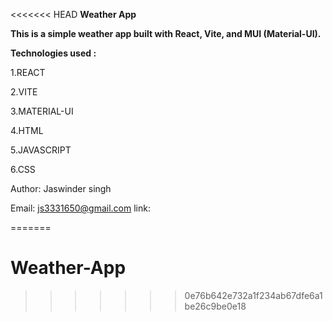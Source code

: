 <<<<<<< HEAD
**Weather App**

**This is a simple weather app built with React, Vite, and MUI (Material-UI).**

**Technologies used :**

1.REACT

2.VITE

3.MATERIAL-UI

4.HTML

5.JAVASCRIPT

6.CSS

Author:
Jaswinder singh


Email: js3331650@gmail.com
link:


=======
# Weather-App
>>>>>>> 0e76b642e732a1f234ab67dfe6a1be26c9be0e18
